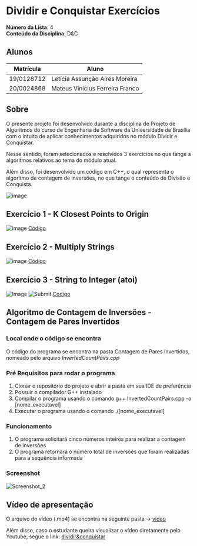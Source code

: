 # Dividir e Conquistar Exercícios

**Número da Lista**: 4<br>
**Conteúdo da Disciplina**: D&C<br>

## Alunos
|Matrícula | Aluno |
| -- | -- |
| 19/0128712  |  Letícia Assunção Aires Moreira |
| 20/0024868  |  Mateus Vinícius Ferreira Franco |

## Sobre 
O presente projeto foi desenvolvido durante a disciplina de Projeto de Algoritmos do curso de Engenharia de Software da Universidade de Brasília com o intuito de aplicar conhecimentos adquiridos no módulo Dividir e Conquistar.

Nesse sentido, foram selecionados e resolvidos 3 exercícios no que tange a algoritmos relativos ao tema do módulo atual.

Além disso, foi desenvolvido um código em C++, o qual representa o algoritmo de contagem de inversões, no que tange o conteúdo de Divisão e Conquista.

![image](https://github.com/projeto-de-algoritmos/DividirConquistar_Exercicios/assets/72623771/86a95fc0-d6aa-4186-a956-688ca09d0256)


## Exercício 1 - K Closest Points to Origin

![image](https://github.com/projeto-de-algoritmos/DividirConquistar_Exercicios/assets/72623771/be973638-7dee-434c-9125-95f87efdf105)
[Código](https://github.com/projeto-de-algoritmos/DividirConquistar_Exercicios/blob/33d59961ef12f0d35ea58b62d9d0132ac30e29bc/K%20Closest%20Points%20to%20Origin/K%20Closest%20Points%20to%20Origin.java)

## Exercício 2 - Multiply Strings

![image](https://github.com/projeto-de-algoritmos/DividirConquistar_Exercicios/assets/72623771/57b09130-e201-4e9e-b4ac-8bd6f21c5941)
[Código](https://github.com/projeto-de-algoritmos/DividirConquistar_Exercicios/tree/66f385924164b6ea7c5d1e18c4f05ec0bb57ecb2/Multiply%20Strings)

## Exercício 3 - String to Integer (atoi)

![Image](https://github.com/projeto-de-algoritmos/DividirConquistar_Exercicios/assets/71900095/54ceef45-9d7f-481f-a2f7-d23725a3cb91)
![Submit](https://github.com/projeto-de-algoritmos/DividirConquistar_Exercicios/assets/71900095/aceda431-53b6-4192-9091-9657c45a87b8)
[Codigo](https://github.com/projeto-de-algoritmos/DividirConquistar_Exercicios/tree/master/String%20to%20Integer%20(atoi))

## Algoritmo de Contagem de Inversões - Contagem de Pares Invertidos

### Local onde o código se encontra
O código do programa se encontra na pasta Contagem de Pares Invertidos, nomeado pelo arquivo _InvertedCountPairs.cpp_

### Pré Requisitos para rodar o programa
1. Clonar o repositório do projeto e abrir a pasta em sua IDE de preferência
2. Possuir o compilador G++ instalado
3. Compilar o programa usando o comando g++ InvertedCountPairs.cpp -o [nome_executavel]
4. Executar o programa usando o comando ./[nome_executavel]

### Funcionamento
1. O programa solicitará cinco números inteiros para realizar a contagem de inversões
2. O programa retornará o número total de inversões que foram realizadas para a sequência informada

### Screenshot
![Screenshot_2](https://github.com/projeto-de-algoritmos/DividirConquistar_Exercicios/assets/71900095/15f094b0-3b9f-41d5-ac0d-7a3b283b713f)

## Vídeo de apresentação
O arquivo do vídeo (.mp4) se encontra na seguinte pasta -> [video](https://github.com/projeto-de-algoritmos/DividirConquistar_Exercicios/tree/master/video)

Além disso, caso o estudante queira visualizar o vídeo diretamente pelo Youtube, segue o link: [dividir&conquistar](https://youtu.be/7YspzTVK-VI)




